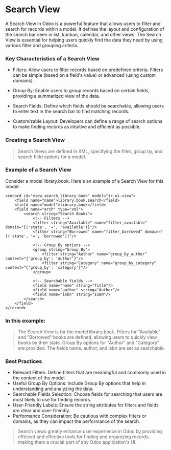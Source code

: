 # Search View
A Search View in Odoo is a powerful feature that allows users to filter and search for records within a model. It defines the layout and configuration of the search bar seen in list, kanban, calendar, and other views. The Search View is essential for helping users quickly find the data they need by using various filter and grouping criteria.

### Key Characteristics of a Search View
- Filters: Allow users to filter records based on predefined criteria. Filters can be simple (based on a field's value) or advanced (using custom domains).

- Group By: Enable users to group records based on certain fields, providing a summarized view of the data.

- Search Fields: Define which fields should be searchable, allowing users to enter text in the search bar to find matching records.

- Customizable Layout: Developers can define a range of search options to make finding records as intuitive and efficient as possible.

### Creating a Search View
> Search Views are defined in XML, specifying the filter, group by, and search field options for a model.

### Example of a Search View
Consider a model library.book. Here's an example of a Search View for this model:

```
<record id="view_search_library_book" model="ir.ui.view">
    <field name="name">library.book.search</field>
    <field name="model">library.book</field>
    <field name="arch" type="xml">
        <search string="Search Books">
            <!-- Filters -->
            <filter string="Available" name="filter_available" domain="[('state', '=', 'available')]"/>
            <filter string="Borrowed" name="filter_borrowed" domain="[('state', '=', 'borrowed')]"/>

            <!-- Group By options -->
            <group string="Group By">
                <filter string="Author" name="group_by_author" context="{'group_by': 'author'}"/>
                <filter string="Category" name="group_by_category" context="{'group_by': 'category'}"/>
            </group>

            <!-- Searchable fields -->
            <field name="name" string="Title"/>
            <field name="author" string="Author"/>
            <field name="isbn" string="ISBN"/>
        </search>
    </field>
</record>
```
### In this example:

> The Search View is for the model library.book.
Filters for "Available" and "Borrowed" books are defined, allowing users to quickly view books by their state.
Group By options for "Author" and "Category" are provided.
The fields name, author, and isbn are set as searchable.
### Best Practices
- Relevant Filters: Define filters that are meaningful and commonly used in the context of the model.
- Useful Group By Options: Include Group By options that help in understanding and analyzing the data.
- Searchable Fields Selection: Choose fields for searching that users are most likely to use for finding records.
- User-Friendly Labels: Ensure the string attributes for filters and fields are clear and user-friendly.
- Performance Consideration: Be cautious with complex filters or domains, as they can impact the performance of the search.
> Search views greatly enhance user experience in Odoo by providing efficient and effective tools for finding and organizing records, making them a crucial part of any Odoo application's UI.




